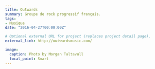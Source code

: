 ```yaml
---
title: Outwards
summary: Groupe de rock progressif français.
tags:
- Musique
date: "2016-04-27T00:00:00Z"

# Optional external URL for project (replaces project detail page).
external_link: http://outwardsmusic.com/

image:
  caption: Photo by Morgan Taltavull
  focal_point: Smart
---
```

